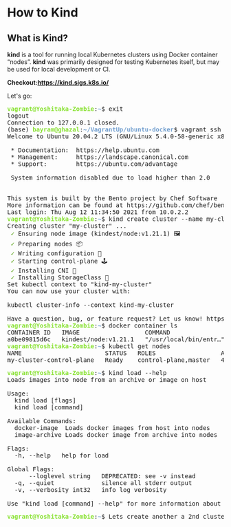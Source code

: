 # How to Kind

## What is Kind?

**kind** is a tool for running local Kubernetes clusters using Docker container “nodes”.
**kind** was primarily designed for testing Kubernetes itself, but may be used for local development or CI.

**Checkout:https://kind.sigs.k8s.io/**

Let's go:

<pre><font color="#8AE234"><b>vagrant@Yoshitaka-Zombie</b></font>:<font color="#729FCF"><b>~</b></font>$ exit
logout
Connection to 127.0.0.1 closed.
(base) <font color="#8AE234"><b>bayram@ghazal</b></font>:<font color="#729FCF"><b>~/VagrantUp/ubuntu-docker</b></font>$ vagrant ssh
Welcome to Ubuntu 20.04.2 LTS (GNU/Linux 5.4.0-58-generic x86_64)

 * Documentation:  https://help.ubuntu.com
 * Management:     https://landscape.canonical.com
 * Support:        https://ubuntu.com/advantage

 System information disabled due to load higher than 2.0


This system is built by the Bento project by Chef Software
More information can be found at https://github.com/chef/bento
Last login: Thu Aug 12 11:34:50 2021 from 10.0.2.2
<font color="#8AE234"><b>vagrant@Yoshitaka-Zombie</b></font>:<font color="#729FCF"><b>~</b></font>$ kind create cluster --name my-cluster
Creating cluster &quot;my-cluster&quot; ...
 <font color="#4E9A06">✓</font> Ensuring node image (kindest/node:v1.21.1) 🖼
 <font color="#4E9A06">✓</font> Preparing nodes 📦  
 <font color="#4E9A06">✓</font> Writing configuration 📜 
 <font color="#4E9A06">✓</font> Starting control-plane 🕹️ 
 <font color="#4E9A06">✓</font> Installing CNI 🔌 
 <font color="#4E9A06">✓</font> Installing StorageClass 💾 
Set kubectl context to &quot;kind-my-cluster&quot;
You can now use your cluster with:

kubectl cluster-info --context kind-my-cluster

Have a question, bug, or feature request? Let us know! https://kind.sigs.k8s.io/#community 🙂
<font color="#8AE234"><b>vagrant@Yoshitaka-Zombie</b></font>:<font color="#729FCF"><b>~</b></font>$ docker container ls
CONTAINER ID   IMAGE                  COMMAND                  CREATED              STATUS              PORTS                       NAMES
a0be09815d6c   kindest/node:v1.21.1   &quot;/usr/local/bin/entr…&quot;   About a minute ago   Up About a minute   127.0.0.1:41563-&gt;6443/tcp   my-cluster-control-plane
<font color="#8AE234"><b>vagrant@Yoshitaka-Zombie</b></font>:<font color="#729FCF"><b>~</b></font>$ kubectl get nodes
NAME                       STATUS   ROLES                  AGE   VERSION
my-cluster-control-plane   Ready    control-plane,master   47s   v1.21.1
</pre>

<pre><font color="#8AE234"><b>vagrant@Yoshitaka-Zombie</b></font>:<font color="#729FCF"><b>~</b></font>$ kind load --help
Loads images into node from an archive or image on host

Usage:
  kind load [flags]
  kind load [command]

Available Commands:
  docker-image  Loads docker images from host into nodes
  image-archive Loads docker image from archive into nodes

Flags:
  -h, --help   help for load

Global Flags:
      --loglevel string   DEPRECATED: see -v instead
  -q, --quiet             silence all stderr output
  -v, --verbosity int32   info log verbosity

Use &quot;kind load [command] --help&quot; for more information about a command.
</pre>

<pre><font color="#8AE234"><b>vagrant@Yoshitaka-Zombie</b></font>:<font color="#729FCF"><b>~</b></font>$ Lets create another a 2nd cluster locally</pre>


